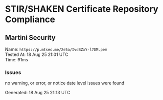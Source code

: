 # STIR/SHAKEN Certificate Repository Compliance

## Martini Security

Name: `https://p.mtsec.me/2e5a/IvdBZxY-l7DM.pem`\
Tested At: 18 Aug 25 21:01 UTC\
Time: 91ms

### Issues

no warning, or error, or notice date level issues were found

Generated: 18 Aug 25 21:13 UTC